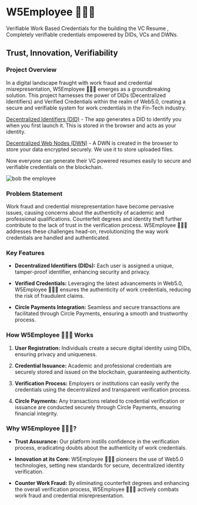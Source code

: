 # W5Employee 👨🏻‍💻 

Verifiable Work Based Credentials for the building the VC Resume , Completely verifiable credentials empowered by DIDs, VCs and DWNs.

## Trust, Innovation, Verifiability

### Project Overview

In a digital landscape fraught with work fraud and credential misrepresentation, W5Employee 👨🏻‍💻 emerges as a groundbreaking solution. This project harnesses the power of DIDs (Decentralized Identifiers) and Verified Credentials within the realm of Web5.0, creating a secure and verifiable system for work credentials in the Fin-Tech industry.

<a href="https://developer.tbd.website/docs/web5/learn/decentralized-identifiers">Decentralized Identifiers (DID)</a> - The app generates a DID to identify you when you first launch it. This is stored in the browser and acts as your identity.

<a href="https://developer.tbd.website/docs/web5/learn/decentralized-web-nodes">Decentralized Web Nodes (DWN)</a> - A DWN is created in the browser to store your data encrypted securely. We use it to store uploaded files.

Now everyone can generate their VC powered resumes easily to secure and verifiable credentials on the blockchain.

<img src="https://github.com/kamalbuilds/W5Employee/assets/95926324/7d2a2841-e040-4411-a3b5-b6b80ef242f7" width={80} alt="bob the employee"/>

### Problem Statement

Work fraud and credential misrepresentation have become pervasive issues, causing concerns about the authenticity of academic and professional qualifications. Counterfeit degrees and identity theft further contribute to the lack of trust in the verification process. W5Employee 👨🏻‍💻 addresses these challenges head-on, revolutionizing the way work credentials are handled and authenticated.

### Key Features

- **Decentralized Identifiers (DIDs):** Each user is assigned a unique, tamper-proof identifier, enhancing security and privacy.

- **Verified Credentials:** Leveraging the latest advancements in Web5.0, W5Employee 👨🏻‍💻 ensures the authenticity of work credentials, reducing the risk of fraudulent claims.

- **Circle Payments Integration:** Seamless and secure transactions are facilitated through Circle Payments, ensuring a smooth and trustworthy process.

### How W5Employee 👨🏻‍💻 Works

1. **User Registration:** Individuals create a secure digital identity using DIDs, ensuring privacy and uniqueness.

2. **Credential Issuance:** Academic and professional credentials are securely stored and issued on the blockchain, guaranteeing authenticity.

3. **Verification Process:** Employers or institutions can easily verify the credentials using the decentralized and transparent verification process.

4. **Circle Payments:** Any transactions related to credential verification or issuance are conducted securely through Circle Payments, ensuring financial integrity.

### Why W5Employee 👨🏻‍💻?

- **Trust Assurance:** Our platform instills confidence in the verification process, eradicating doubts about the authenticity of work credentials.

- **Innovation at its Core:** W5Employee 👨🏻‍💻 pioneers the use of Web5.0 technologies, setting new standards for secure, decentralized identity verification.

- **Counter Work Fraud:** By eliminating counterfeit degrees and enhancing the overall verification process, W5Employee 👨🏻‍💻 actively combats work fraud and credential misrepresentation.
